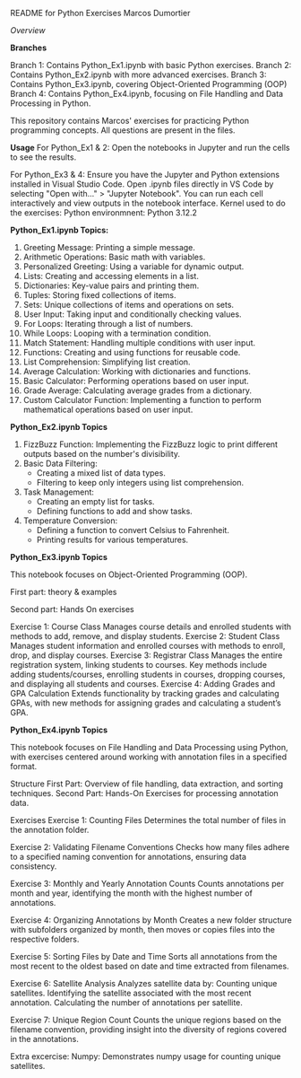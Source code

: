 README for Python Exercises Marcos Dumortier

*Overview*

**Branches**

Branch 1: Contains Python_Ex1.ipynb with basic Python exercises.
Branch 2: Contains Python_Ex2.ipynb with more advanced exercises.
Branch 3: Contains Python_Ex3.ipynb, covering Object-Oriented Programming (OOP) 
Branch 4: Contains Python_Ex4.ipynb, focusing on File Handling and Data Processing in Python.

This repository contains Marcos' exercises for practicing Python programming concepts.
All questions are present in the files.

**Usage**
For Python_Ex1 & 2: Open the notebooks in Jupyter and run the cells to see the results. 

For Python_Ex3 & 4:
Ensure you have the Jupyter and Python extensions installed in Visual Studio Code.
Open .ipynb files directly in VS Code by selecting "Open with..." > "Jupyter Notebook".
You can run each cell interactively and view outputs in the notebook interface.
Kernel used to do the exercises: Python environmnent: Python 3.12.2

**Python_Ex1.ipynb Topics:**

1. Greeting Message: Printing a simple message.
2. Arithmetic Operations: Basic math with variables.
3. Personalized Greeting: Using a variable for dynamic output.
4. Lists: Creating and accessing elements in a list.
5. Dictionaries: Key-value pairs and printing them.
6. Tuples: Storing fixed collections of items.
7. Sets: Unique collections of items and operations on sets.
8. User Input: Taking input and conditionally checking values.
9. For Loops: Iterating through a list of numbers.
10. While Loops: Looping with a termination condition.
11. Match Statement: Handling multiple conditions with user input.
12. Functions: Creating and using functions for reusable code.
13. List Comprehension: Simplifying list creation.
14. Average Calculation: Working with dictionaries and functions.
15. Basic Calculator: Performing operations based on user input.
16. Grade Average: Calculating average grades from a dictionary.
17. Custom Calculator Function: Implementing a function to perform mathematical operations based on user input.

**Python_Ex2.ipynb Topics**

1. FizzBuzz Function: Implementing the FizzBuzz logic to print different outputs based on the number's divisibility.
2. Basic Data Filtering:
    * Creating a mixed list of data types.
    * Filtering to keep only integers using list comprehension.
3. Task Management:
    * Creating an empty list for tasks.
    * Defining functions to add and show tasks.
4. Temperature Conversion:
    * Defining a function to convert Celsius to Fahrenheit.
    * Printing results for various temperatures.

**Python_Ex3.ipynb Topics**

This notebook focuses on Object-Oriented Programming (OOP).

First part: theory & examples 

Second part: Hands On exercises

Exercise 1: Course Class
Manages course details and enrolled students with methods to add, remove, and display students.
Exercise 2: Student Class
Manages student information and enrolled courses with methods to enroll, drop, and display courses.
Exercise 3: Registrar Class
Manages the entire registration system, linking students to courses. Key methods include adding students/courses, enrolling students in courses, dropping courses, and displaying all students and courses.
Exercise 4: Adding Grades and GPA Calculation
Extends functionality by tracking grades and calculating GPAs, with new methods for assigning grades and calculating a student’s GPA.

**Python_Ex4.ipynb Topics**

This notebook focuses on File Handling and Data Processing using Python, with exercises centered around working with annotation files in a specified format.

Structure
First Part: Overview of file handling, data extraction, and sorting techniques.
Second Part: Hands-On Exercises for processing annotation data.

Exercises
Exercise 1: Counting Files
Determines the total number of files in the annotation folder.

Exercise 2: Validating Filename Conventions
Checks how many files adhere to a specified naming convention for annotations, ensuring data consistency.

Exercise 3: Monthly and Yearly Annotation Counts
Counts annotations per month and year, identifying the month with the highest number of annotations.

Exercise 4: Organizing Annotations by Month
Creates a new folder structure with subfolders organized by month, then moves or copies files into the respective folders.

Exercise 5: Sorting Files by Date and Time
Sorts all annotations from the most recent to the oldest based on date and time extracted from filenames.

Exercise 6: Satellite Analysis
Analyzes satellite data by:
Counting unique satellites.
Identifying the satellite associated with the most recent annotation.
Calculating the number of annotations per satellite.

Exercise 7: Unique Region Count
Counts the unique regions based on the filename convention, providing insight into the diversity of regions covered in the annotations.

Extra excercise: Numpy:
Demonstrates numpy usage for counting unique satellites.


